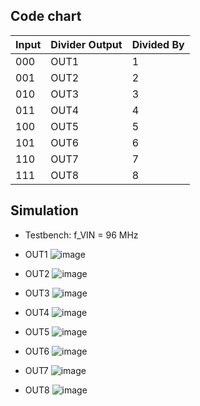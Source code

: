 ## Code chart

|Input|Divider Output|Divided By|
|--|--|--|
|000|OUT1|1|
|001|OUT2|2|
|010|OUT3|3|
|011|OUT4|4|
|100|OUT5|5|
|101|OUT6|6|
|110|OUT7|7|
|111|OUT8|8|

## Simulation

- Testbench: f_VIN = 96 MHz
  
- OUT1
![image](https://github.com/huydo272/PLL_PBKIC/assets/84896940/b4dc9422-02d2-42b2-bd96-f73711a3834c)

- OUT2
![image](https://github.com/huydo272/PLL_PBKIC/assets/84896940/baf033b2-3d26-4098-8230-7fa38a0eae27)

- OUT3
![image](https://github.com/huydo272/PLL_PBKIC/assets/84896940/8e757080-0925-48f4-95f6-3e17913a36b4)

- OUT4
![image](https://github.com/huydo272/PLL_PBKIC/assets/84896940/9c001cb0-a3ad-421a-84c5-ea8a28c5b47c)

- OUT5
![image](https://github.com/huydo272/PLL_PBKIC/assets/84896940/c13c0041-8b9e-43ee-afb2-39997ac1432f)

- OUT6
![image](https://github.com/huydo272/PLL_PBKIC/assets/84896940/26014e39-3ce9-4f3c-9d52-e578cc56dffb)

- OUT7
![image](https://github.com/huydo272/PLL_PBKIC/assets/84896940/2038dd6e-b969-4e61-9f3b-ced12adfcb21)

- OUT8
![image](https://github.com/huydo272/PLL_PBKIC/assets/84896940/b3de6b78-c273-45cc-8941-3d7be7bf497d)
